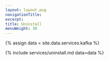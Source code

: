 ```yaml
---
layout: layout.pug
navigationTitle:
excerpt:
title: Uninstall
menuWeight: 30
---
```

{% assign data = site.data.services.kafka %}

{% include services/uninstall.md data=data %}
